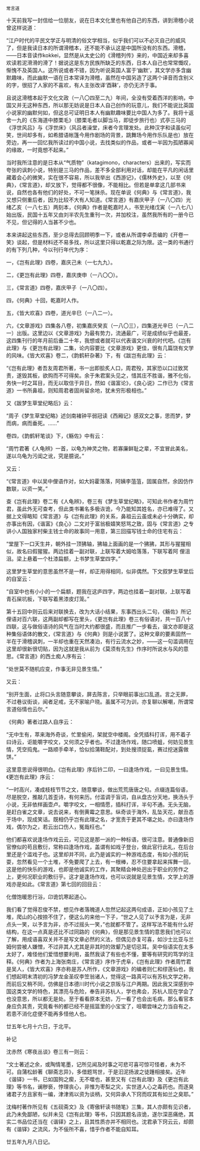     常言道 

   十天前我写一封信给一位朋友，说在日本文化里也有他自己的东西，讲到滑稽小说曾这样说道：

   “江户时代的平民文学正与明清的俗文学相当，似乎我们可以不必灭自己的威风了，但是我读日本的所谓滑稽本，还不能不承认这是中国所没有的东西。滑稽，——日本音读作kokkei，显然是从太史公的《滑稽列传》来的，中国近来却多喜欢读若泥滑滑的滑了！据说这是东方民族所缺乏的东西，日本人自己也常常慨叹，惭愧不及英国人。这所说或者不错，因为听说英国人富于‘幽默’，其文学亦多含幽默趣味，而此幽默一语在日本常译为滑稽，虽然在中国另造了这两个译音而含别义的字，很招了人家的不喜欢，有人主张改译‘酉靺’，亦仍无济于事。

   且说这滑稽本起于文化文政（一八〇四至二九）年间，全没有受着西洋的影响，中国又并无这种东西，所以那无妨说是日本人自己创作的玩意儿，我们不能说比英国小说家的幽默何如，但这总可证明日本人有幽默趣味要比中国人为多了。我将十返舍一九的《东海道中膝栗毛》（膝栗毛者以脚当马，即徒步旅行也）式亭三马的《浮世风吕》与《浮世床》（风吕者澡堂，床者今言理发处。此种汉字和读虽似可笑，世间却多有，如希腊语帐篷今用作剧场的背景，跳舞场今用作乐队是也）放在旁边，再一一回忆我所读过的中国小说，去找类似的作品，或者一半因为孤陋寡闻的缘故，一时竟想不起来。”

   当时我所注意的是日本从“气质物”（katagimono，characters）出来的，写实而夸张的讽刺小说，特别是三马的作品，差不多全部利用对话，却能在平凡的闲话里藏着会心的微笑，实在很不容易，所以我举出《西游记》，《儒林外史》，以至《何典》，《常言道》，却又放下，觉得都不很像，不能相比。但若是单拿这几部书来说，自然也各有他们的好处，不可一笔抹杀。现在单说《何典》与《常言道》，我又想只侧重后者，因为比较不大有人知道。《常言道》有嘉庆甲子（一八〇四）光绪乙亥（一八七五）两刻本，《何典》作者是乾嘉时人，书至光绪戊寅（一八七八）始出版，民国十五年又由刘半农先生重刊一次，并加校注，虽然我所有的一册今已不见，但记得的人当甚不少也。

   本来讲起这些东西，至少总得去回顾明季一下，或者从所谓李卓吾编的《开卷一笑》谈起，但是材料还不易多找，所以这里只得以乾嘉之际为限。这一类的书通行的有下列几种，今以刊行年代为序：

   一，《岂有此理》四卷，嘉庆己未（一七九九）。

   二，《更岂有此理》四卷，嘉庆庚申（一八〇〇）。

   三，《常言道》四卷，嘉庆甲子（一八〇四）。

   四，《何典》十回，乾嘉时人作。

   五，《皆大欢喜》四卷，道光辛巳（一八二一）。

   六，《文章游戏》四集各八卷，初集嘉庆癸亥（一八〇三），四集道光辛巳（一八二一）出版。这里边以《文章游戏》为最有势力，流通最广，可是成绩似乎也最差，这四集刊行的年月前后垂二十年，我想或者就可以代表谐文兴衰的时代吧。《岂有此理》与《更岂有此理》二集，论内容要比《文章游戏》更佳，很有几篇饶有文学的风味。《皆大欢喜》卷二，《韵鹤轩杂著》下，有《跋岂有此理》云：

   “《岂有此理》者吾友周君所著，书一出即脍炙人口，周君殁，其家恐以口过致冥责，遂毁其板，欲购而不可得矣。余于朱君案头见之，惜其庄不胜谐，雅不化俗，务快一时之耳目，而无以取信于异日，然如《谐富论》，《良心说》二作已为《常言道》一书所鼻祖，则知周君者固尚留余地，犹未穷形极相也。”

   又《跋梦生草堂纪略后》云：

   “周子《梦生草堂纪略》述剑南褚钟平弱冠读《西厢记》感双文之事，思而梦，梦而病，病而垂死。……”

   卷四，《韵鹤轩笔谈》下，《觞佐》中有云：

   “周竹君著《人龟辨》一首，以龟为神灵之物，若寡廉鲜耻之辈，不宜冒此美名，遂以乌龟为污闺之讹，究是臆说。”

   又云：

   “《常言道》中以吴中俚语作对，如大妈霍落落，阿姨李菹菹，固属自然，余因仿作数联，以资一笑。”

   查《岂有此理》卷二有《人龟辨》，卷三有《梦生草堂纪略》，可知此书作者为周竹君，虽此外无可查考，但此类书署名多极诙诡，今乃能知其姓名，亦已难得了。又据上文得略知《常言道》与《岂有此理》的关系，鼻祖云云虽或未必十分确实，却亦事出有因，《谐富》《良心》二文对于富翁极嬉笑怒骂之致，固与《常言道》之专讲小人国独家村柴主钱士命的故事同一用意，第三回描写钱士命的住宅有云：

   “堂屋下一口天生井，朝外挂一顶狒轴，狒轴上面画的是一个狒狒，其形与猩猩相似，故名曰假猩猩。两边挂着一副对联，上联写着大姆哈落落，下联写着阿 俚沮沮。梁上悬着一个杜漆扁额，上书梦生草堂四字。”

   这里梦生草堂的意思虽然不是一样，却正用得相同，似非偶然。下文叙梦生草堂后的自室云：

   “自室中也有小小的一个扁额，题我在这庐四字，两边也挂着一副对联，上联写着青石屎坑板，下联写着黑漆皮灯笼。”

   第十五回中则云后来对联换去，改为大话小结果，东事西出头二句，《觞佐》所记俚语对百六联，这两副却都写在里头，《更岂有此理》卷三有俗语对，共一百八十四联，这与做俗语诗的风气在当时大约都很盛，而且推广一步看去，谐文亦即是这种集俗语体的散文，《常言道》与《何典》则是小说罢了。这种文章的要素固然一半在于滑稽讽刺，一半却也重在天然凑泊，有行云流水之妙，——这一句滥调用在这里却很新很切贴，因为这就是我从前为《莫须有先生》作序时所说水与风的意思。《常言道》的西土痴人序有云：

   “处世莫不随机应变，作事无非见景生情。”

   又云：

   “别开生面，止将口头言随意攀谈，屏去陈言，只举眼前事出口乱道。言之无罪，不过巷议街谈，闻者足戒，无不家喻户晓。虽属不可为训，亦复聊以解嘲，所谓常言道俗情也云尔。”

   《何典》著者过路人自序云：

   “无中生有，萃来海外奇谈，忙里偷闲，架就空中楼阁。全凭插科打诨，用不着子曰诗云，讵能嚼字咬文，又何须之乎者也。不过逢场作戏，随口喷蛆，何妨见景生情，凭空捣鬼。一路顺手牵羊，恰似拾蒲鞋配对，到处搜须捉虱，赛过挖迷露做饼。”

   这里意思说得很明白。《岂有此理》序后钤二印，一曰逢场作戏，一曰见景生情。《更岂有此理》序云：

   “一时高兴，凑成枝枝节节之文，随意攀谈，做出荒荒唐唐之句。点缀连篇俗语，尽是脱空，推敲几首歪诗，有何来历。付滥调于盲词，自从盘古分天地，换汤头于小说，无非依样画壶卢。嚼字咬文，一相情愿，插科打诨，半句不通。无头无脑，是赶白雀之文章，说去说来，有倒黄霉之意思。纵奇谈于海外，乱坠天花，献丑态于场中，现成笑话。既相仍乎岂有此理之名，才宽责于更其不堪之处。亦曰逢场作戏，偶尔为之，若云出口伤人，冤哉枉也。”

   他们都喜欢说逢场作戏云云，可见这是那一派的一种标语，很可注意。普通像新旧官僚似的苟且敷衍，常称曰逢场作戏，盖谓有如戏子登台，做此官行此礼，在后台里还是个滥戏子也。这里却并不同，此乃是诚实的一种游戏态度，有如小孩的玩耍，忽然看见一个土堆，不免要爬了上去，有一根棒，忍不住要拿起来挥舞一回，这是他的快乐的游戏，也即是他诚实的工作，其聚精会神处迥出于职业的劳作之上，更何况职业的敷衍乎。这才是逢场作戏，也可以说就是见景生情，文学上的游戏亦是如此。《常言道》第七回的回目云：

   化僧饱暖思行浴，卬诡饥寒起道心。

   我们看了觉得忍俊不禁，想见作者落魄道人忽然记起这两句成语，正如小孩见了土堆，爬山的心按捺不住了，便这么的来他一下子，“世之人见了以予言为是，无非点头一笑，以予言为非，亦不过摇头一笑，”也就都不管了。这样写法不能有什么好结构，在这一点真是还比不过同路的《何典》，但是那见景生情的意思我们也可以了解，用成语喜双关并不是写文章必然的义法，但偶见亦复可喜，如沙士比亚与兰姆何尝被人嫌憎，不过非其人尤其是非其时的效颦乃是切忌耳。吴中俗语实在太多太好了，难怪他们爱惜想要利用，虽然我读了有些也不懂，要等有研究的笃学的注释。《何典》作者为上海张南庄，《常言道》序作于虎阜，《岂有此理》作者周竹君是吴人，《皆大欢喜》序亦称是苏人所作，《文章游戏》的编者则仁和缪莲仙也，我们想起明末清初的冯梦龙金圣叹李笠翁诸人，觉得这一路真可以有苏杭文学之称，而前后又稍不同，仿佛是日本德川时代小说之京阪与江户两期。因此我又深感到中国这类文学的特色，其漂亮与危险，奉告非苏杭人，学也弗会，苏杭人现在学会了也没意思，所以都无是处。至于看看原本无妨，万一看了也会出毛病，那么看官本身应负其责，究竟看书的都已经不是摇篮里的小宝宝了，咀嚼尝味之力当自有之，若患不消化症便不能再多怪他人也。

   廿五年七月十六日，于北平。

   补记

   沈赤然《寒夜丛谈》卷三有一则云：

   “文士著述之余，或陶情笔墨，记所见闻及时事之可悲可喜可惊可怪者，未为不可。自蒲松龄著《聊斋志异》，多借题骂世，于是汩泥扬波之徒踵相接矣。近年《谐铎》一书，已如国狗之瘈，无不噬也，甚至又有《岂有此理》及《更岂有此理》等书名，谰秽亵，悖理丧心，非惟为枣梨之灾，实世道人心之毒药也。而逐臭诸君子方且家有一编，津津焉以资为谈柄，又何异承人下窍而叹其有如兰之臭耶。”

   沈梅村著作所见有《五砚斋文》及《寄傲轩读书随笔》三集，其人亦颇有见识者，此乃未免鄙陋，似并未见《岂有此理》等书，只因其题名诙诡，遂尔深恶痛绝，其实二书品位还当在《谐铎》之上，且其性质亦并不相同也。沈君承下窍云云，却颇有《谐铎》之流风，为不佞所不喜，惜乎作者不能自知耳。

   廿五年九月八日记。

